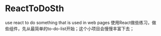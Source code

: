 # ReactToDoSth
use react to do something that is used in web pages
使用React做些练习，做些组件，先从最简单的to-do-list开始；这个小项目会慢慢丰富下去；





